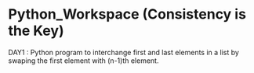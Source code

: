# Python_Workspace (Consistency is the Key)

DAY1 : Python program to interchange first and last elements in a list by swaping the first element with (n-1)th element.